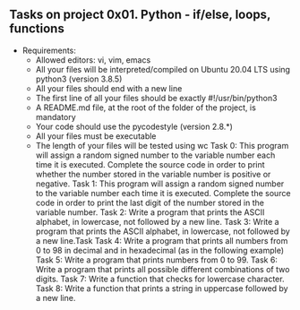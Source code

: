 ## Tasks on project 0x01. Python - if/else, loops, functions
- Requirements: 
	- Allowed editors: vi, vim, emacs
	- All your files will be interpreted/compiled on Ubuntu 20.04 LTS using python3 (version 3.8.5)
	- All your files should end with a new line
	- The first line of all your files should be exactly #!/usr/bin/python3
	- A README.md file, at the root of the folder of the project, is mandatory
	- Your code should use the pycodestyle (version 2.8.\*)
	- All your files must be executable
	- The length of your files will be tested using wc
Task 0: This program will assign a random signed number to the variable number each time it is executed. Complete the source code in order to print whether the number stored in the variable number is positive or negative.
Task 1: This program will assign a random signed number to the variable number each time it is executed. Complete the source code in order to print the last digit of the number stored in the variable number.
Task 2: Write a program that prints the ASCII alphabet, in lowercase, not followed by a new line.
Task 3: Write a program that prints the ASCII alphabet, in lowercase, not followed by a new line.Task
Task 4: Write a program that prints all numbers from 0 to 98 in decimal and in hexadecimal (as in the following example)
Task 5: Write a program that prints numbers from 0 to 99.
Task 6: Write a program that prints all possible different combinations of two digits.
Task 7: Write a function that checks for lowercase character.
Task 8: Write a function that prints a string in uppercase followed by a new line.
